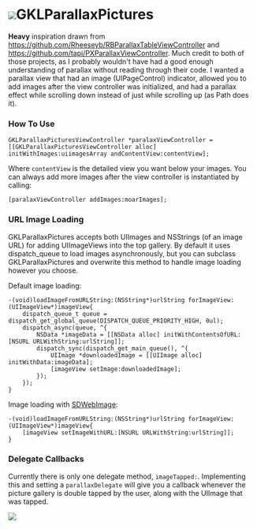 <a href="http://gokartlabs.com"><img src="https://raw.github.com/pyro2927/GKLImages/master/icon_xtra_small.png"></a>GKLParallaxPictures
===================

**Heavy** inspiration drawn from <https://github.com/Rheeseyb/RBParallaxTableViewController> and <https://github.com/tapi/PXParallaxViewController>.  Much credit to both of those projects, as I probably wouldn't have had a good enough understanding of parallax without reading through their code.  I wanted a parallax view that had an image (UIPageControl) indicator, allowed you to add images after the view controller was initialized, and had a parallax effect while scrolling down instead of just while scrolling up (as Path does it).

### How To Use

	GKLParallaxPicturesViewController *paralaxViewController = [[GKLParallaxPicturesViewController alloc] initWithImages:uiimagesArray andContentView:contentView];
	
Where `contentView` is the detailed view you want below your images.  You can always add more images after the view controller is instantiated by calling:

	[paralaxViewController addImages:moarImages];
	
### URL Image Loading

GKLParallaxPictures accepts both UIImages and NSStrings (of an image URL) for adding UIImageViews into the top gallery.  By default it uses dispatch_queue to load images asynchronously, but you can subclass GKLParallaxPictures and overwrite this method to handle image loading however you choose.

Default image loading:

	-(void)loadImageFromURLString:(NSString*)urlString forImageView:(UIImageView*)imageView{
    	dispatch_queue_t queue = dispatch_get_global_queue(DISPATCH_QUEUE_PRIORITY_HIGH, 0ul);
    	dispatch_async(queue, ^{
        	NSData *imageData = [[NSData alloc] initWithContentsOfURL:[NSURL URLWithString:urlString]];
        	dispatch_sync(dispatch_get_main_queue(), ^{
            	UIImage *downloadedImage = [[UIImage alloc] initWithData:imageData];
            	[imageView setImage:downloadedImage];
        	});
    	});
	}
	
Image loading with [SDWebImage](https://github.com/rs/SDWebImage):

	-(void)loadImageFromURLString:(NSString*)urlString forImageView:(UIImageView*)imageView{
    	[imageView setImageWithURL:[NSURL URLWithString:urlString]];
	}

### Delegate Callbacks

Currently there is only one delegate method, `imageTapped:`.  Implementing this and setting a `parallaxDelegate` will give you a callback whenever the picture gallery is double tapped by the user, along with the UIImage that was tapped.

![](https://raw.github.com/pyro2927/GKLParallaxPictures/master/parallax.gif)